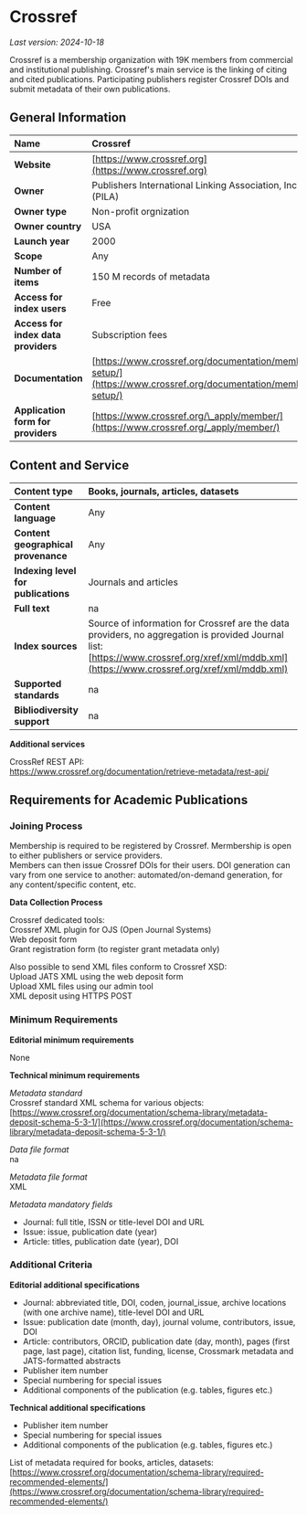 # Crossref

*Last version: 2024-10-18*

Crossref is a membership organization with 19K members from commercial and institutional publishing. Crossref's main service is the linking of citing and cited publications. Participating publishers register Crossref DOIs and submit metadata of their own publications. 

## General Information

| Name | Crossref |
| :---- | :---- |
| **Website** | [https://www.crossref.org](https://www.crossref.org) |
| **Owner** | Publishers International Linking Association, Inc. (PILA) |
| **Owner type** | Non-profit orgnization |
| **Owner country** | USA |
| **Launch year** | 2000 |
| **Scope** | Any |
| **Number of items** | 150 M records of metadata |
| **Access for index users** | Free |
| **Access for index data providers** | Subscription fees |
| **Documentation** | [https://www.crossref.org/documentation/member-setup/](https://www.crossref.org/documentation/member-setup/) |
| **Application form for providers** | [https://www.crossref.org/\_apply/member/](https://www.crossref.org/_apply/member/) |

## Content and Service

| Content type | Books, journals, articles, datasets |
| :---- | :---- |
| **Content language** | Any |
| **Content geographical provenance** | Any |
| **Indexing level for publications** | Journals and articles |
| **Full text** | na |
| **Index sources** | Source of information for Crossref are the data providers, no aggregation is provided Journal list: [https://www.crossref.org/xref/xml/mddb.xml](https://www.crossref.org/xref/xml/mddb.xml)  |
| **Supported standards** | na |
| **Bibliodiversity support** | na |

**Additional services**

CrossRef REST API:  
https://www.crossref.org/documentation/retrieve-metadata/rest-api/

## Requirements for Academic Publications

### Joining Process

Membership is required to be registered by Crossref. Mermbership is open to either publishers or service providers.  
Members can then issue Crossref DOIs for their users. DOI generation can vary from one service to another: automated/on-demand generation, for any content/specific content, etc.

**Data Collection Process**

Crossref dedicated tools:  
Crossref XML plugin for OJS (Open Journal Systems)  
Web deposit form  
Grant registration form (to register grant metadata only)

Also possible to send XML files conform to Crossref XSD:  
Upload JATS XML using the web deposit form  
Upload XML files using our admin tool  
XML deposit using HTTPS POST

### Minimum Requirements

**Editorial minimum requirements**

None

**Technical minimum requirements**

*Metadata standard*  
Crossref standard XML schema for various objects: [https://www.crossref.org/documentation/schema-library/metadata-deposit-schema-5-3-1/](https://www.crossref.org/documentation/schema-library/metadata-deposit-schema-5-3-1/) 

*Data file format*  
na

*Metadata file format*  
XML

*Metadata mandatory fields*

* Journal: full title, ISSN or title-level DOI and URL  
* Issue: issue, publication date (year)  
* Article: titles, publication date (year), DOI

### Additional Criteria

**Editorial additional specifications**

* Journal: abbreviated title, DOI, coden, journal\_issue, archive locations (with one archive name), title-level DOI and URL  
* Issue: publication date (month, day), journal volume, contributors, issue, DOI  
* Article: contributors, ORCID, publication date (day, month), pages (first page, last page), citation list, funding, license, Crossmark metadata and JATS-formatted abstracts  
* Publisher item number  
* Special numbering for special issues  
* Additional components of the publication (e.g. tables, figures etc.)

**Technical additional specifications**

* Publisher item number  
* Special numbering for special issues  
* Additional components of the publication (e.g. tables, figures etc.)

List of metadata required for books, articles, datasets:  
[https://www.crossref.org/documentation/schema-library/required-recommended-elements/](https://www.crossref.org/documentation/schema-library/required-recommended-elements/) 

